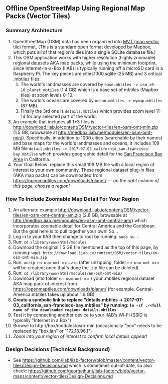 ## Offline OpenStreetMap Using Regional Map Packs (Vector Tiles)

### Summary Architecture

1. OpenStreetMap (OSM) data has been organized into <a href=https://www.mapbox.com/vector-tiles/specification/>MVT (map vector tile) format</a>.  (This is a standard open format developed by Mapbox, which puts all of that region's tiles into a single SQLite database file.)
1. This OSM application works with higher resolution (highly zoomable) regional datasets AKA map packs, while using the minimum footprint, since Internet-in-a-Box (IIAB) is typically running off a microSD card in a Raspberry Pi.  The key pieces are cities1000.sqlite (25 MB) and 3 critical .mbtiles files:
   1. The world's landmasses are covered by `base.mbtiles -> osm_z0-10_planet.mbtiles` (1.4 GB) which is a base set of mbtiles (Mapbox tiles) at zoom levels 0-10.
   1. The world's oceans are covered by `ocean.mbtiles -> mymap.mbtiles` (87 MB).
   1. Finally the 3rd one is `details.mbtiles` which provides zoom level 11-14 for any selected part of the world.
1. An example that includes all 1+3 files is http://download.iiab.io/content/OSM/vector-tiles/en-osm-omt-min.zip (1.5 GB, browsable at http://medbox.iiab.me/modules/en-osm-omt-min/).  Specifically: in addition to 1000 cities (searchable by their names) and base maps for the world's landmasses and oceans, it includes 109 MB file `detail.mbtiles -> 2017-07-03_california_san-francisco-bay.mbtiles` which provides geographic detail for the <a href=https://openmaptiles.com/downloads/north-america/us/california/san-francisco-bay/>San Francisco Bay Area</a> in California.
1. Your Goal Below: replace this small 109 MB file with a local region of interest to your own community.  These regional dataset plug-in files (AKA map packs) can be downloaded from https://openmaptiles.com/downloads/planet/ &mdash; <i>on the right column of this page, choose a region!</i>

### How To Include Zoomable Map Detail For Your Region

1. An alternate example http://download.iiab.io/content/OSM/vector-tiles/en-osm-omt-central-am.zip (2.8 GB, browsable at http://medbox.iiab.me/modules/en-osm-omt-central-am/) which incorporates zoomable detail for Central America and the Caribbean.  But the goal here is to pull together your own!  So...
1. Log in to your IIAB then change to root by running: `sudo su -`
1. Run: `cd /library/www/html/modules`
1. Download the original 1.5 GB file mentioned as the top of this page, by running: `wget http://download.iiab.io/content/OSM/vector-tiles/en-osm-omt-min.zip`
1. Run: `unzip en-osm-omt-min.zip` (after unzipping, folder `en-osm-omt-min` will be created; once that's done the .zip file can be deleted)
1. Run: `cd /library/www/html/modules/en-osm-omt-min/`
1. Download (into folder `en-osm-omt-min`) your .mbtiles regional dataset AKA map pack of interest from https://openmaptiles.com/downloads/planet/ (for example, Central-America.mbtiles takes up about 1.9 GB)
1. <b>Create a symbolic link to replace "details.mbtiles -> 2017-07-03_california_san-francisco-bay.mbtiles" by running: `ln -sf ./<full name of the downloaded region> details.mbtiles`</b>
1. Test it by connecting another device to your IIAB's Wi-Fi (SSID is typically "Internet in a Box")
1. Browse to http://box/modules/osm-min (occasionally "box" needs to be replaced by "box.lan" or "172.18.96.1")
1. <i>Zoom into your region of interest to confirm local details appear!</i>

### Design Decisions (Technical Background)

* See https://github.com/iiab/iiab-factory/blob/master/content/vector-tiles/Design-Decisions.md which is sometimes out-of-date, so also check: https://github.com/georgejhunt/iiab-factory/blob/vector-maps/content/vector-tiles/Design-Decisions.md
